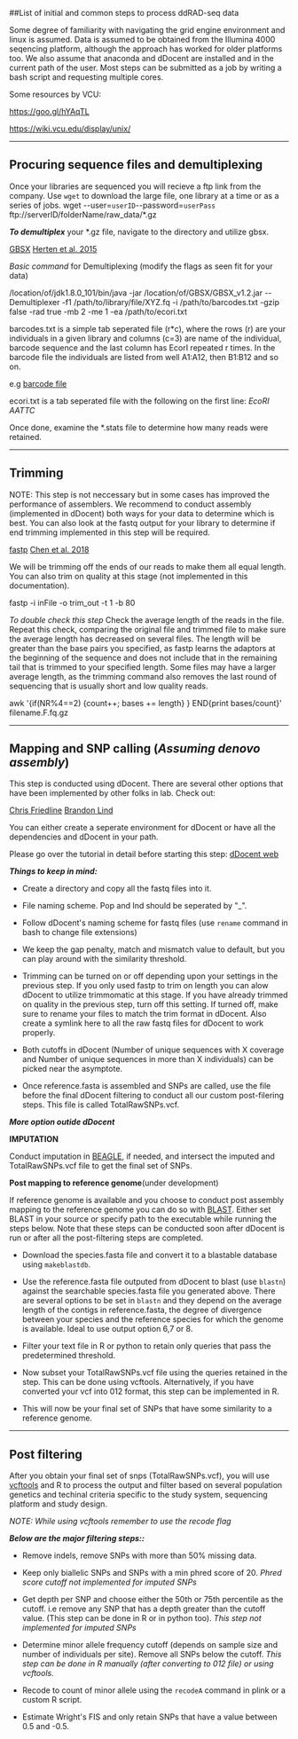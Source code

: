 ##List of initial and common steps to process ddRAD-seq data

Some degree of familiarity with navigating the grid engine environment and linux is assumed. 
Data is assumed to be obtained from the Illumina 4000 seqencing platform, although the approach has worked for older platforms too.
We also assume that anaconda and dDocent are installed and in the current path of the user.
Most steps can be submitted as a job by writing a bash script and requesting multiple cores. 

Some resources by VCU:

https://goo.gl/hYAqTL

https://wiki.vcu.edu/display/unix/
___
## Procuring sequence files and demultiplexing

Once your libraries are sequenced you will recieve a ftp link from the company. Use `wget` to download the large file, one library at a time or as a series of jobs.
wget --user=`userID`--password=`userPass` ftp://serverID/folderName/raw_data/*.gz

**_To demultiplex_** your *.gz file, navigate to the directory and utilize gbsx. 

[GBSX](https://github.com/GenomicsCoreLeuven/GBSX)
[Herten et al. 2015](https://bmcbioinformatics.biomedcentral.com/articles/10.1186/s12859-015-0514-3)

_Basic command_ for Demultiplexing (modify the flags as seen fit for your data)

/location/of/jdk1.8.0_101/bin/java -jar /location/of/GBSX/GBSX_v1.2.jar --Demultiplexer -f1 /path/to/library/file/XYZ.fq -i /path/to/barcodes.txt -gzip false -rad true -mb 2 -me 1 -ea /path/to/ecori.txt

barcodes.txt is a simple tab seperated file (r*c), where the rows (r) are your individuals in a given library and columns (c=3) are name of the individual, barcode sequence and the last column has EcorI repeated r times.
In the barcode file the individuals are listed from well A1:A12, then B1:B12 and so on. 

e.g [barcode file](https://github.com/EckertLab/protocols/blob/master/barcodes.txt)

ecori.txt is a tab seperated file with the following on the first line:  *EcoRI   AATTC*

Once done, examine the *.stats file to determine how many reads were retained.

___
## Trimming 
NOTE: This step is not neccessary but in some cases has improved the performance of assemblers. We recommend to conduct assembly (implemented in dDocent) both ways for your data to determine which is best.
You can also look at the fastq output for your library to determine if end trimming implemented in this step will be required. 
      
[fastp](https://github.com/OpenGene/fastp)
[Chen et al. 2018](https://www.ncbi.nlm.nih.gov/pmc/articles/PMC6129281/)

We will be trimming off the ends of our reads to make them all equal length. You can also trim on quality at this stage (not implemented in this documentation).

fastp -i inFile -o trim_out -t 1 -b 80

*To double check this step*
Check the average length of the reads in the file. Repeat this check, comparing the original file and trimmed file to make sure the average length has decreased on several files. The length will be greater than the base pairs you specified, as fastp learns the adaptors at the beginning of the sequence and does not include that in the remaining tail that is trimmed to your specified length. Some files may have a larger average length, as the trimming command also removes the last round of sequencing that is usually short and low quality reads.

 awk '{if(NR%4==2) {count++; bases += length} } END{print bases/count}' filename.F.fq.gz

___
## Mapping and SNP calling (*_Assuming denovo assembly_*)

This step is conducted using dDocent. There are several other options that have been implemented by other folks in lab. 
Check out:

[Chris Friedline](https://github.com/cfriedline)
[Brandon Lind](https://github.com/brandonlind)

            
            
You can either create a seperate environment for dDocent or have all the dependencies and dDocent in your path.

Please go over the tutorial in detail before starting this step:
[dDocent web](http://ddocent.com/)


**_Things to keep in mind:_**

  - Create a directory and copy all the fastq files into it.
  
  - File naming scheme. Pop and Ind should be seperated by "_". 
  
  - Follow dDocent's naming scheme for fastq files (use `rename` command in bash to change file extensions)
  
  - We keep the gap penalty, match and mismatch value to default, but you can play around with the similarity threshold. 
  
  - Trimming can be turned on or off depending upon your settings in the previous step. If you only used fastp to trim on length you can alow dDocent to utilize trimmomatic at this stage.
  If you have already trimmed on quality in the previous step, turn off this setting. If turned off, make sure to rename your files to match the trim format in dDocent. Also create a symlink here to all the raw fastq files for dDocent to work properly.
  
- Both cutoffs in dDocent (Number of unique sequences with X coverage and Number of unique sequences in more than X individuals) can be picked near the asymptote.

- Once reference.fasta is assembled and SNPs are called, use the file before the final dDocent filtering to conduct all our custom post-filering steps. This file is called TotalRawSNPs.vcf.

**_More option outide dDocent_**

**IMPUTATION**

Conduct imputation in [BEAGLE](https://faculty.washington.edu/browning/beagle/beagle.html), if needed, and intersect the imputed and TotalRawSNPs.vcf file to get the final set of SNPs.

**Post mapping to reference genome**(under development)

If reference genome is available and you choose to conduct post assembly mapping to the reference genome you can do so with [BLAST](https://www.ncbi.nlm.nih.gov/books/NBK279690/). Either set BLAST in your source or specify path to the executable while running the steps below. Note that these steps can be conducted soon after dDocent is run or after all the post-filtering steps are completed.

  - Download the species.fasta file and convert it to a blastable database using `makeblastdb`. 

  - Use the reference.fasta file outputed from dDocent to blast (use `blastn`) against the searchable species.fasta file you generated above. There are several options to be set in `blastn` and they depend on the average length of the contigs in reference.fasta, the degree of divergence between your species and the reference species for which the genome is available. Ideal to use output option 6,7 or 8.
  - Filter your text file in R or python to retain only queries that pass the predetermined threshold.
  
  - Now subset your TotalRawSNPs.vcf file using the queries retained in the step. This can be done using vcftools. Alternatively, if you have converted your vcf into 012 format, this step can be implemented in R.
  
  - This will now be your final set of SNPs that have some similarity to a reference genome.



___
## Post filtering

After you obtain your final set of snps (TotalRawSNPs.vcf), you will use [vcftools](http://vcftools.sourceforge.net/man_latest.html) and R to process the output and filter based on several population genetics and techinal criteria specific to the study system, sequencing platform and study design.

*_NOTE: While using vcftools remember to use the recode flag_*

**_Below are the major filtering steps::_**

  - Remove indels, remove SNPs with more than 50% missing data. 
  
  - Keep only biallelic SNPs and SNPs with a min phred score of 20. *Phred score cutoff not implemented for imputed SNPs*
  
  - Get depth per SNP and choose either the 50th or 75th percentile as the cutoff. i.e remove any SNP that has a depth greater than the cutoff value. (This step can be done in R or in python too). *This step not implemented for imputed SNPs*
  
  - Determine minor allele frequency cutoff (depends on sample size and number of individuals per site). Remove all SNPs below the cutoff. *This step can be done in R manually (after converting to 012 file) or using vcftools.*
  
  - Recode to count of minor allele using the `recodeA` command in plink or a custom R script.
  
  - Estimate Wright's FIS and only retain SNPs that have a value between 0.5 and -0.5. 
      

 



